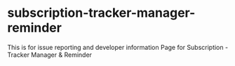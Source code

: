 # subscription-tracker-manager-reminder
This is for issue reporting and developer information Page for Subscription - Tracker Manager &amp; Reminder
